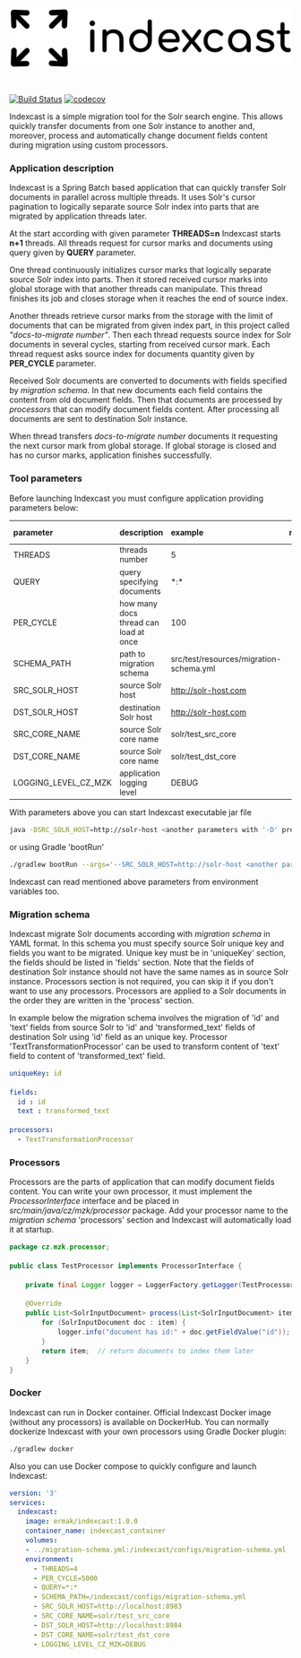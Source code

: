 <p align="center">
  <img src="https://github.com/kazooo/indexcast/blob/master/logo.png?raw=true" alt="Indexcast logo">
</p>

<br>

[![Build Status](https://travis-ci.com/kazooo/indexcast.svg?token=9hx2FG2heDSbUifJsALk&branch=master)](https://travis-ci.com/kazooo/indexcast)
[![codecov](https://codecov.io/gh/kazooo/indexcast/branch/master/graph/badge.svg?token=3IPajdP7Sf)](https://codecov.io/gh/kazooo/indexcast)

Indexcast is a simple migration tool for the Solr search engine.
This allows quickly transfer documents from one Solr instance to another and, moreover,
process and automatically change document fields content during migration using custom processors.

### Application description

Indexcast is a Spring Batch based application that can quickly transfer Solr documents 
in parallel across multiple threads. It uses Solr's cursor pagination to logically separate 
source Solr index into parts that are migrated by application threads later.

At the start according with given parameter **THREADS=n** Indexcast starts **n+1** threads.
All threads request for cursor marks and documents using query given by **QUERY** parameter.

One thread continuously initializes cursor marks that logically separate source Solr index into parts.
Then it stored received cursor marks into global storage with that another threads can manipulate.
This thread finishes its job and closes storage when it reaches the end of source index.

Another threads retrieve cursor marks from the storage with the limit of documents 
that can be migrated from given index part, in this project called *"docs-to-migrate number"*.
Then each thread requests source index for Solr documents in several cycles, starting from
received cursor mark. Each thread request asks source index for documents quantity given by **PER_CYCLE** parameter.

Received Solr documents are converted to documents with fields specified by *migration schema*.
In that new documents each field contains the content from old document fields.
Then that documents are processed by *processors* that can modify document fields content.
After processing all documents are sent to destination Solr instance.

When thread transfers *docs-to-migrate number* documents it requesting the next cursor mark from global storage.
If global storage is closed and has no cursor marks, application finishes successfully.

### Tool parameters

Before launching Indexcast you must configure application providing parameters below:

| parameter            | description                           | example                                 | required | default value |
|   :---               |    :---                               |  :---                                   |   :---:  |  :---:        |
| THREADS              | threads number                        | 5                                       | false    | 4             |
| QUERY                | query specifying documents            | \*:*                                    | false    | \*:*          |
| PER_CYCLE            | how many docs thread can load at once | 100                                     | false    | 5000          |
| SCHEMA_PATH          | path to migration schema              | src/test/resources/migration-schema.yml | true     |
| SRC_SOLR_HOST        | source Solr host                      | http://solr-host.com                    | true     |
| DST_SOLR_HOST        | destination Solr host                 | http://solr-host.com                    | true     |
| SRC_CORE_NAME        | source Solr core name                 | solr/test_src_core                      | true     |
| DST_CORE_NAME        | source Solr core name                 | solr/test_dst_core                      | true     |
| LOGGING_LEVEL_CZ_MZK | application logging level             | DEBUG                                   | false    |

With parameters above you can start Indexcast executable jar file

```bash
java -DSRC_SOLR_HOST=http://solr-host <another parameters with '-D' prefix> -jar build/libs/indexcast-1.0.0.jar 
```

or using Gradle 'bootRun'

```bash
./gradlew bootRun --args='--SRC_SOLR_HOST=http://solr-host <another parameters with "--" prefix>'
```

Indexcast can read mentioned above parameters from environment variables too.

### Migration schema

Indexcast migrate Solr documents according with *migration schema* in YAML format. 
In this schema you must specify source Solr unique key and fields you want to be migrated.
Unique key must be in 'uniqueKey' section, the fields should be listed in 'fields' section.
Note that the fields of destination Solr instance should not have the same names as in source Solr instance.
Processors section is not required, you can skip it if you don't want to use any processors.
Processors are applied to a Solr documents in the order they are written in the 'process' section.

In example below the migration schema involves the migration of 'id' and 'text' fields from
source Solr to 'id' and 'transformed_text' fields of destination Solr using 'id' field as an unique key.
Processor 'TextTransformationProcessor' can be used to transform content of 'text' field to content of 'transformed_text' field. 

```yaml
uniqueKey: id

fields:
  id : id
  text : transformed_text

processors:
  - TextTransformationProcessor
```

### Processors

Processors are the parts of application that can modify document fields content.
You can write your own processor, it must implement the *ProcessorInterface* interface 
and be placed in *src/main/java/cz/mzk/processor* package. Add your processor name to the 
*migration schema* 'processors' section and Indexcast will automatically load it at startup.

```java
package cz.mzk.processor;

public class TestProcessor implements ProcessorInterface {

    private final Logger logger = LoggerFactory.getLogger(TestProcessor.class);

    @Override
    public List<SolrInputDocument> process(List<SolrInputDocument> item) {
        for (SolrInputDocument doc : item) {
            logger.info("document has id:" + doc.getFieldValue("id"));
        }
        return item;  // return documents to index them later
    }
}
```

### Docker

Indexcast can run in Docker container. Official Indexcast Docker image (without any processors) is available on DockerHub.
You can normally dockerize Indexcast with your own processors using Gradle Docker plugin:

```bash
./gradlew docker
```

Also you can use Docker compose to quickly configure and launch Indexcast:

```yaml
version: '3'
services:
  indexcast:
    image: ermak/indexcast:1.0.0
    container_name: indexcast_container
    volumes:
    - ../migration-schema.yml:/indexcast/configs/migration-schema.yml
    environment:
      - THREADS=4
      - PER_CYCLE=5000
      - QUERY=*:*
      - SCHEMA_PATH=/indexcast/configs/migration-schema.yml
      - SRC_SOLR_HOST=http://localhost:8983
      - SRC_CORE_NAME=solr/test_src_core
      - DST_SOLR_HOST=http://localhost:8984
      - DST_CORE_NAME=solr/test_dst_core
      - LOGGING_LEVEL_CZ_MZK=DEBUG
```